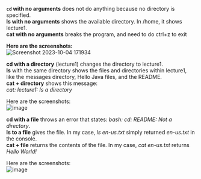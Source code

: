 **`cd` with no arguments** does not do anything because no directory is specified.  
**ls with no arguments** shows the available directory. In /home, it shows lecture1.  
**cat with no arguments** breaks the program, and need to do ctrl+z to exit  

**Here are the screenshots:**  
![Screenshot 2023-10-04 171934](https://github.com/csmo1112/cse15l-lab-reports/assets/147008706/21745c2c-b900-4eac-a0c2-84430829daa4)


**cd with a directory** (lecture1) changes the directory to lecture1.  
**ls** with the same directory shows the files and directories within lecture1, like the messages directory, Hello Java files, and the README.  
**cat + directory** shows this message:  
*cat: lecture1: Is a directory* 

Here are the screenshots:  
![image](https://github.com/csmo1112/cse15l-lab-reports/assets/147008706/09557f91-865a-4453-a3c0-79f04e8fd3a7)


**cd with a file** throws an error that states: *bash: cd: README: Not a directory*.  
**ls to a file** gives the file. In my case, *ls en-us.txt* simply returned *en-us.txt* in the console.  
**cat + file** returns the contents of the file. In my case, *cat en-us.txt* returns *Hello World!*  

Here are the screenshots:  
![image](https://github.com/csmo1112/cse15l-lab-reports/assets/147008706/a1f1b680-085f-4531-a0c2-747075916b6e)
